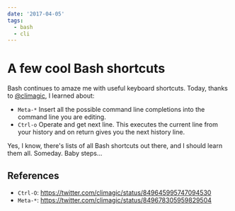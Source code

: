 ```yaml
---
date: '2017-04-05'
tags:
  - bash
  - cli
---
```


# A few cool Bash shortcuts

Bash continues to amaze me with useful keyboard shortcuts. Today, thanks to [@climagic](https://twitter.com/climagic), I learned about:

- `Meta-*` Insert all the possible command line completions into the command line you are editing.
- `Ctrl-o` Operate and get next line. This executes the current line from your history and on return gives you the next history line.

Yes, I know, there's lists of all Bash shortcuts out there, and I should learn them all. Someday. Baby steps...

## References

- `Ctrl-O`: <https://twitter.com/climagic/status/849645995747094530>
- `Meta-*`: <https://twitter.com/climagic/status/849678305959829504>
